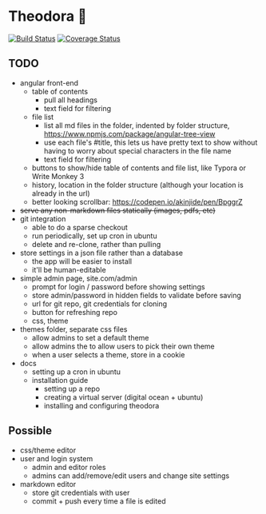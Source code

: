 # Theodora 📖
[![Build Status](https://travis-ci.org/SeedyROM/theodora.svg?branch=master)](https://travis-ci.org/SeedyROM/theodora)
[![Coverage Status](https://coveralls.io/repos/github/SeedyROM/theodora/badge.svg?branch=master)](https://coveralls.io/github/SeedyROM/theodora?branch=master)
## TODO
- angular front-end
  - table of contents
    - pull all headings
    - text field for filtering
  - file list
    - list all md files in the folder, indented by folder structure, https://www.npmjs.com/package/angular-tree-view
    - use each file's #title, this lets us have pretty text to show without having to worry about special characters in the file name
    - text field for filtering
  - buttons to show/hide table of contents and file list, like Typora or Write Monkey 3
  - history, location in the folder structure (although your location is already in the url)
  - better looking scrollbar: https://codepen.io/akinjide/pen/BpggrZ
- ~~serve any non-markdown files statically (images, pdfs, etc)~~
- git integration
  - able to do a sparse checkout
  - run periodically, set up cron in ubuntu
  - delete and re-clone, rather than pulling
- store settings in a json file rather than a database
  - the app will be easier to install
  - it'll be human-editable
- simple admin page, site.com/admin
  - prompt for login / password before showing settings
  - store admin/password in hidden fields to validate before saving
  - url for git repo, git credentials for cloning
  - button for refreshing repo
  - css, theme
- themes folder, separate css files
  - allow admins to set a default theme
  - allow admins the to allow users to pick their own theme
  - when a user selects a theme, store in a cookie
- docs
  - setting up a cron in ubuntu
  - installation guide
    - setting up a repo
    - creating a virtual server (digital ocean + ubuntu)
    - installing and configuring theodora

## Possible
- css/theme editor
- user and login system
  - admin and editor roles
  - admins can add/remove/edit users and change site settings
- markdown editor
  - store git credentials with user
  - commit + push every time a file is edited
